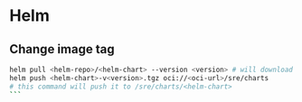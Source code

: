 # Helm

## Change image tag

````bash
helm pull <helm-repo>/<helm-chart> --version <version> # will download the tar.gz
helm push <helm-chart>-v<version>.tgz oci://<oci-url>/sre/charts 
# this command will push it to /sre/charts/<helm-chart>
```
